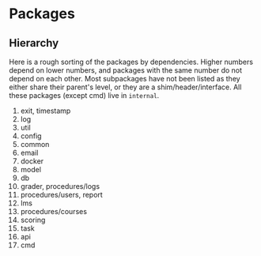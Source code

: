# Packages

## Hierarchy

Here is a rough sorting of the packages by dependencies.
Higher numbers depend on lower numbers,
and packages with the same number do not depend on each other.
Most subpackages have not been listed as they either share their parent's level,
or they are a shim/header/interface.
All these packages (except cmd) live in `internal`.

 1. exit, timestamp
 2. log
 3. util
 4. config
 5. common
 6. email
 7. docker
 8. model
 9. db
 10. grader, procedures/logs
 11. procedures/users, report
 12. lms
 13. procedures/courses
 14. scoring
 15. task
 16. api
 17. cmd
